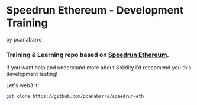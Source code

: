 # Speedrun Ethereum - Development Training
by pcanabarro

### Training & Learning repo based on [Speedrun Ethereum](https://speedrunethereum.com/).

If you want help and understand more about Solidity i'd reccomend you this development testing!

Let's web3 it!

``` bash
git clone https://github.com/pcanabarro/speedrun-eth
```
